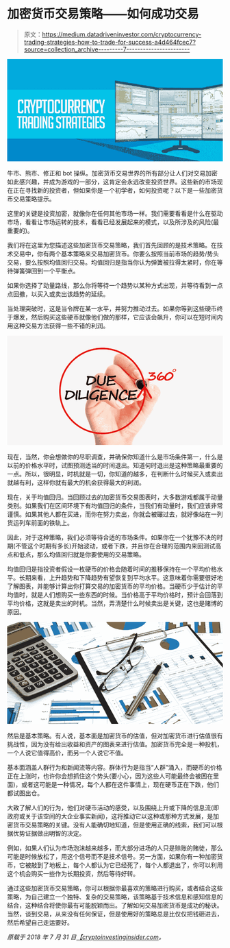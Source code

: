 # 加密货币交易策略——如何成功交易

> 原文：<https://medium.datadriveninvestor.com/cryptocurrency-trading-strategies-how-to-trade-for-success-a4d464fcec7?source=collection_archive---------7----------------------->

![](img/2148bd45737f2d876441bc45225ec12d.png)

牛市、熊市、修正和 bot 操纵。加密货币交易世界的所有部分让人们对交易加密如此感兴趣，并成为游戏的一部分，这肯定会永远改变投资世界。这些新的市场现在正在寻找新的投资者，但如果你是一个初学者，如何投资呢？以下是一些加密货币交易策略提示。

这里的关键是投资加密，就像你在任何其他市场一样。我们需要看看是什么在驱动市场，看看让市场运转的技术，看看已经发展起来的模式，以及所涉及的风险(最重要的)。

我们将在这里为您描述这些加密货币交易策略，我们首先回顾的是技术策略。在技术交易中，你有两个基本策略来交易加密货币。你要么按照当前市场的趋势/势头交易，要么按照均值回归交易。均值回归是指当你认为弹簧被拉得太紧时，你在等待弹簧弹回到一个平衡点。

如果你选择了动量路线，那么你将等待一个趋势以某种方式出现，并等待看到一点点回撤，以买入或卖出该趋势的延续。

当处理突破时，这是当令牌在某一水平，并努力推动过去。如果你等到这些硬币终于爆发，然后购买这些硬币就像他们做的那样，它应该会飙升，你可以在短时间内用这种交易方法获得一些不错的利润。

![](img/6bc31ab156bb03281fb3f39a561929ff.png)

现在，当然，你会想做你的尽职调查，并确保你知道什么是市场条件第一，什么是以前的价格水平时，试图预测适当的时间退出。知道何时退出是这种策略最重要的一点。所以，很明显，时机就是一切，你知道的越多，在判断什么时候买入或卖出就越有利，这样你就有最大的机会获得最大的利润。

现在，关于均值回归。当回顾过去的加密货币交易图表时，大多数游戏都属于动量类别。如果我们在区间环境下有均值回归的条件，当我们有动量时，我们应该非常谨慎。如果其他人都在买进，而你在努力卖出，你就会被碾过去，就好像站在一列货运列车前面的铁轨上。

因此，对于这种策略，我们必须等待合适的市场条件。如果你在一个犹豫不决的时期(不管这个时期有多长)开始波动，或者下跌，并且你在合理的范围内来回测试高点和低点，那么均值回归就是你要使用的交易策略。

均值回归是指投资者假设一枚硬币的价格会随着时间的推移保持在一个平均价格水平。长期来看，上升趋势和下降趋势有望恢复到平均水平。这意味着你需要很好地了解图表，并能够计算出你打算交易的加密货币的平均价格。当硬币少于估计的平均值时，就是人们想购买一些东西的时候。当价格高于平均价格时，预计会回落到平均价格，这就是卖出的时机。当然，弄清楚什么时候卖出是关键，这也是赌博的原因。

![](img/b055e0b67831de75f05b8367387ce6f1.png)

然后是基本策略。有人说，基本面是加密货币的估值，但对加密货币进行估值很有挑战性，因为没有给出收益和资产的图表来进行估值。加密货币完全是一种投机，一个人说它值得高价，而另一个人说它不值。

基本面涵盖人群行为和新闻流等内容。群体行为是指当“人群”涌入，而硬币的价格正在上涨时，也许你会想抓住这个势头(要小心，因为这些人可能最终会被困在里面)，或者这可能是一种情况，每个人都在这件事情上，现在硬币正在下跌，他们都试图出仓。

大致了解人们的行为，他们对硬币活动的感受，以及围绕上升或下降的信息流(即政府或关于该空间的大企业事实新闻)，这将推动它以这种或那种方式发展，是加密货币交易策略的关键。没有人能确切地知道，但是使用正确的线索，我们可以根据优势证据做出明智的决定。

例如，如果人们认为市场泡沫越来越多，而大部分进场的人只是赊账的赌徒，那么可能是时候放松了，用这个信号而不是技术信号。另一方面，如果你有一种加密货币，它被敲到了地板上，每个人都认为它已经死了，每个人都退出了，你可以利用这个机会购买一些作为长期投资，然后等待好转。

通过这些加密货币交易策略，你可以根据你最喜欢的策略进行购买，或者结合这些策略，为自己建立一个独特、复杂的交易策略，该策略基于技术信息和感知信息的结合，这种结合将使你最有可能脱颖而出。了解如何交易加密货币是成功的秘诀。当然，谈到交易，从来没有任何保证，但是使用好的策略总是比仅仅把钱砸进去，然后希望自己走运要好。

*原载于 2018 年 7 月 31 日*[*【cryptoinvestinginsider.com*](https://cryptoinvestinginsider.com/blog/cryptocurrency-trading-strategies-how-to-trade-for-success/)*。*